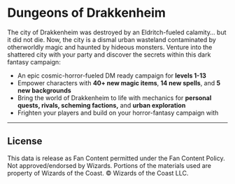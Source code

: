 # Dungeons of Drakkenheim

The city of Drakkenheim was destroyed by an Eldritch-fueled calamity… but it did not die. Now, the city is a dismal urban wasteland contaminated by otherworldly magic and haunted by hideous monsters. Venture into the shattered city with your party and discover the secrets within this dark fantasy campaign:

- An epic cosmic-horror-fueled DM ready campaign for **levels 1-13**
- Empower characters with **40+ new magic items**, **14 new spells**, and **5 new backgrounds**
- Bring the world of Drakkenheim to life with mechanics for **personal quests, rivals, scheming factions,** and **urban exploration**
- Frighten your players and build on your horror-fantasy campaign with 

---

## License

This data is release as Fan Content permitted under the Fan Content Policy. Not approved/endorsed by Wizards. Portions of the materials used are property of Wizards of the Coast. © Wizards of the Coast LLC.
